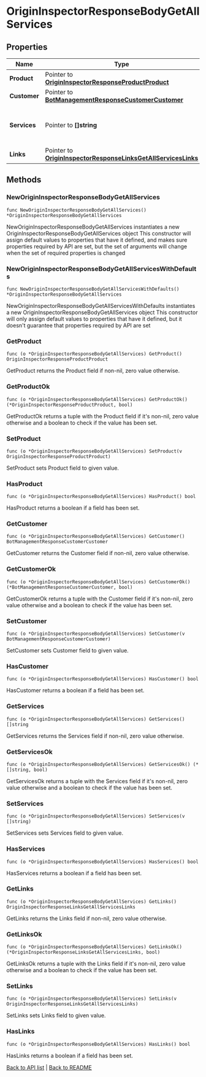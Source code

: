 # OriginInspectorResponseBodyGetAllServices

## Properties

Name | Type | Description | Notes
------------ | ------------- | ------------- | -------------
**Product** | Pointer to [**OriginInspectorResponseProductProduct**](OriginInspectorResponseProductProduct.md) |  | [optional] 
**Customer** | Pointer to [**BotManagementResponseCustomerCustomer**](BotManagementResponseCustomerCustomer.md) |  | [optional] 
**Services** | Pointer to **[]string** | A list of services with Origin Inspector enabled. | [optional] 
**Links** | Pointer to [**OriginInspectorResponseLinksGetAllServicesLinks**](OriginInspectorResponseLinksGetAllServicesLinks.md) |  | [optional] 

## Methods

### NewOriginInspectorResponseBodyGetAllServices

`func NewOriginInspectorResponseBodyGetAllServices() *OriginInspectorResponseBodyGetAllServices`

NewOriginInspectorResponseBodyGetAllServices instantiates a new OriginInspectorResponseBodyGetAllServices object
This constructor will assign default values to properties that have it defined,
and makes sure properties required by API are set, but the set of arguments
will change when the set of required properties is changed

### NewOriginInspectorResponseBodyGetAllServicesWithDefaults

`func NewOriginInspectorResponseBodyGetAllServicesWithDefaults() *OriginInspectorResponseBodyGetAllServices`

NewOriginInspectorResponseBodyGetAllServicesWithDefaults instantiates a new OriginInspectorResponseBodyGetAllServices object
This constructor will only assign default values to properties that have it defined,
but it doesn't guarantee that properties required by API are set

### GetProduct

`func (o *OriginInspectorResponseBodyGetAllServices) GetProduct() OriginInspectorResponseProductProduct`

GetProduct returns the Product field if non-nil, zero value otherwise.

### GetProductOk

`func (o *OriginInspectorResponseBodyGetAllServices) GetProductOk() (*OriginInspectorResponseProductProduct, bool)`

GetProductOk returns a tuple with the Product field if it's non-nil, zero value otherwise
and a boolean to check if the value has been set.

### SetProduct

`func (o *OriginInspectorResponseBodyGetAllServices) SetProduct(v OriginInspectorResponseProductProduct)`

SetProduct sets Product field to given value.

### HasProduct

`func (o *OriginInspectorResponseBodyGetAllServices) HasProduct() bool`

HasProduct returns a boolean if a field has been set.

### GetCustomer

`func (o *OriginInspectorResponseBodyGetAllServices) GetCustomer() BotManagementResponseCustomerCustomer`

GetCustomer returns the Customer field if non-nil, zero value otherwise.

### GetCustomerOk

`func (o *OriginInspectorResponseBodyGetAllServices) GetCustomerOk() (*BotManagementResponseCustomerCustomer, bool)`

GetCustomerOk returns a tuple with the Customer field if it's non-nil, zero value otherwise
and a boolean to check if the value has been set.

### SetCustomer

`func (o *OriginInspectorResponseBodyGetAllServices) SetCustomer(v BotManagementResponseCustomerCustomer)`

SetCustomer sets Customer field to given value.

### HasCustomer

`func (o *OriginInspectorResponseBodyGetAllServices) HasCustomer() bool`

HasCustomer returns a boolean if a field has been set.

### GetServices

`func (o *OriginInspectorResponseBodyGetAllServices) GetServices() []string`

GetServices returns the Services field if non-nil, zero value otherwise.

### GetServicesOk

`func (o *OriginInspectorResponseBodyGetAllServices) GetServicesOk() (*[]string, bool)`

GetServicesOk returns a tuple with the Services field if it's non-nil, zero value otherwise
and a boolean to check if the value has been set.

### SetServices

`func (o *OriginInspectorResponseBodyGetAllServices) SetServices(v []string)`

SetServices sets Services field to given value.

### HasServices

`func (o *OriginInspectorResponseBodyGetAllServices) HasServices() bool`

HasServices returns a boolean if a field has been set.

### GetLinks

`func (o *OriginInspectorResponseBodyGetAllServices) GetLinks() OriginInspectorResponseLinksGetAllServicesLinks`

GetLinks returns the Links field if non-nil, zero value otherwise.

### GetLinksOk

`func (o *OriginInspectorResponseBodyGetAllServices) GetLinksOk() (*OriginInspectorResponseLinksGetAllServicesLinks, bool)`

GetLinksOk returns a tuple with the Links field if it's non-nil, zero value otherwise
and a boolean to check if the value has been set.

### SetLinks

`func (o *OriginInspectorResponseBodyGetAllServices) SetLinks(v OriginInspectorResponseLinksGetAllServicesLinks)`

SetLinks sets Links field to given value.

### HasLinks

`func (o *OriginInspectorResponseBodyGetAllServices) HasLinks() bool`

HasLinks returns a boolean if a field has been set.


[Back to API list](../README.md#documentation-for-api-endpoints) | [Back to README](../README.md)


